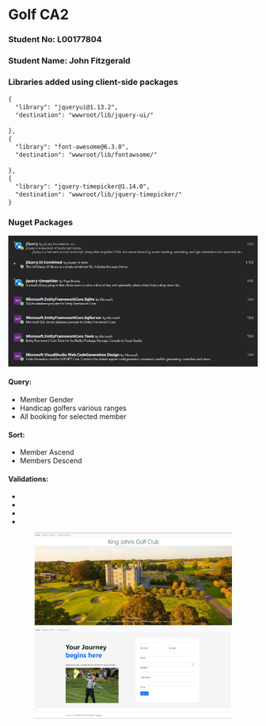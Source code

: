 
# Golf CA2

### Student No: L00177804

### Student Name: John Fitzgerald

### Libraries added using client-side packages

    {
      "library": "jqueryui@1.13.2",
      "destination": "wwwroot/lib/jquery-ui/"

    },
    {
      "library": "font-awesome@6.3.0",
      "destination": "wwwroot/lib/fontawsome/"

    },
    {
      "library": "jquery-timepicker@1.14.0",
      "destination": "wwwroot/lib/jquery-timepicker/"
    }

### Nuget Packages


![](/Misc/NugetPacks.jpg "Nuget Packages")

#### Query:

- Member Gender
- Handicap golfers various ranges
- All booking for selected member

#### Sort:

- Member Ascend
- Members Descend

#### Validations:

-
-
-
-

<p align="center">
  <img src="/Misc/home.jpg" alt="Image 1" width="400" style="display: inline-block;"/>
  <img src="/Misc/register.jpg" alt="Image 2" width="400" style="display: inline-block;"/>
</p>


